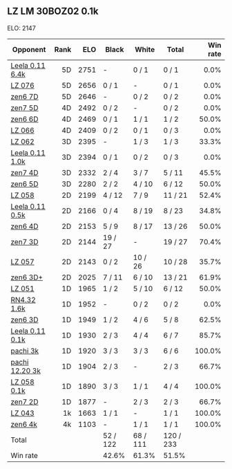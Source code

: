 ## LZ LM 30BOZ02 0.1k ##

ELO: 2147

Opponent | Rank | ELO | Black | White | Total | Win rate
---------|-----:|----:|-------|-------|-------|-------:
[Leela 0.11 6.4k](Leela%200.11%206.4k.md) | 5D | 2751 | - | 0 / 1 | 0 / 1 | 0.0%
[LZ 076](LZ%20076.md) | 5D | 2656 | 0 / 1 | - | 0 / 1 | 0.0%
[zen6 7D](zen6%207D.md) | 5D | 2646 | - | 0 / 2 | 0 / 2 | 0.0%
[zen7 5D](zen7%205D.md) | 4D | 2492 | 0 / 2 | - | 0 / 2 | 0.0%
[zen6 6D](zen6%206D.md) | 4D | 2469 | 0 / 1 | 1 / 1 | 1 / 2 | 50.0%
[LZ 066](LZ%20066.md) | 4D | 2409 | 0 / 2 | 0 / 1 | 0 / 3 | 0.0%
[LZ 062](LZ%20062.md) | 3D | 2395 | - | 1 / 3 | 1 / 3 | 33.3%
[Leela 0.11 1.0k](Leela%200.11%201.0k.md) | 3D | 2394 | 0 / 1 | 0 / 2 | 0 / 3 | 0.0%
[zen7 4D](zen7%204D.md) | 3D | 2332 | 2 / 4 | 3 / 7 | 5 / 11 | 45.5%
[zen6 5D](zen6%205D.md) | 3D | 2280 | 2 / 2 | 4 / 10 | 6 / 12 | 50.0%
[LZ 058](LZ%20058.md) | 2D | 2199 | 4 / 12 | 7 / 9 | 11 / 21 | 52.4%
[Leela 0.11 0.5k](Leela%200.11%200.5k.md) | 2D | 2166 | 0 / 4 | 8 / 19 | 8 / 23 | 34.8%
[zen6 4D](zen6%204D.md) | 2D | 2153 | 5 / 9 | 8 / 17 | 13 / 26 | 50.0%
[zen7 3D](zen7%203D.md) | 2D | 2144 | 19 / 27 | - | 19 / 27 | 70.4%
[LZ 057](LZ%20057.md) | 2D | 2143 | 0 / 2 | 10 / 26 | 10 / 28 | 35.7%
[zen6 3D+](zen6%203D+.md) | 2D | 2025 | 7 / 11 | 6 / 10 | 13 / 21 | 61.9%
[LZ 051](LZ%20051.md) | 1D | 1965 | 1 / 2 | 5 / 10 | 6 / 12 | 50.0%
[RN4.32 1.6k](RN4.32%201.6k.md) | 1D | 1952 | - | 0 / 2 | 0 / 2 | 0.0%
[zen6 3D](zen6%203D.md) | 1D | 1949 | 1 / 2 | 4 / 6 | 5 / 8 | 62.5%
[Leela 0.11 0.1k](Leela%200.11%200.1k.md) | 1D | 1930 | 2 / 3 | 4 / 4 | 6 / 7 | 85.7%
[pachi 3k](pachi%203k.md) | 1D | 1920 | 3 / 3 | 3 / 3 | 6 / 6 | 100.0%
[pachi 12.20 3k](pachi%2012.20%203k.md) | 1D | 1904 | 2 / 3 | - | 2 / 3 | 66.7%
[LZ 058 0.1k](LZ%20058%200.1k.md) | 1D | 1890 | 3 / 3 | 1 / 1 | 4 / 4 | 100.0%
[zen7 2D](zen7%202D.md) | 1D | 1877 | - | 2 / 3 | 2 / 3 | 66.7%
[LZ 043](LZ%20043.md) | 1k | 1663 | 1 / 1 | - | 1 / 1 | 100.0%
[zen6 4k](zen6%204k.md) | 4k | 1103 | - | 1 / 1 | 1 / 1 | 100.0%
Total | | | 52 / 122 | 68 / 111 | 120 / 233 | 
Win rate| | | 42.6% | 61.3% | 51.5% | 

